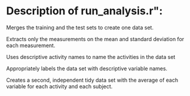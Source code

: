 # Description of run_analysis.r":

Merges the training and the test sets to create one data set.

Extracts only the measurements on the mean and standard deviation for each measurement. 

Uses descriptive activity names to name the activities in the data set

Appropriately labels the data set with descriptive variable names. 

Creates a second, independent tidy data set with the average of each variable for each activity and each subject.
